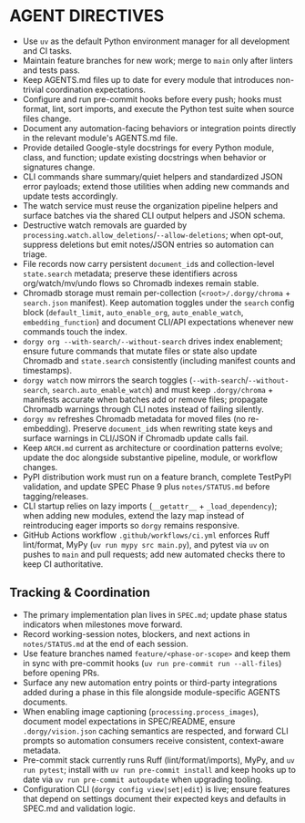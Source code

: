 # AGENT DIRECTIVES

- Use `uv` as the default Python environment manager for all development and CI tasks.
- Maintain feature branches for new work; merge to `main` only after linters and tests pass.
- Keep AGENTS.md files up to date for every module that introduces non-trivial coordination expectations.
- Configure and run pre-commit hooks before every push; hooks must format, lint, sort imports, and execute the Python test suite when source files change.
- Document any automation-facing behaviors or integration points directly in the relevant module's AGENTS.md file.
- Provide detailed Google-style docstrings for every Python module, class, and function; update existing docstrings when behavior or signatures change.
- CLI commands share summary/quiet helpers and standardized JSON error payloads; extend those utilities when adding new commands and update tests accordingly.
- The watch service must reuse the organization pipeline helpers and surface batches via the shared CLI output helpers and JSON schema.
- Destructive watch removals are guarded by `processing.watch.allow_deletions`/`--allow-deletions`; when opt-out, suppress deletions but emit notes/JSON entries so automation can triage.
- File records now carry persistent `document_id`s and collection-level `state.search` metadata; preserve these identifiers across org/watch/mv/undo flows so Chromadb indexes remain stable.
- Chromadb storage must remain per-collection (`<root>/.dorgy/chroma` + `search.json` manifest). Keep automation toggles under the `search` config block (`default_limit`, `auto_enable_org`, `auto_enable_watch`, `embedding_function`) and document CLI/API expectations whenever new commands touch the index.
- `dorgy org --with-search/--without-search` drives index enablement; ensure future commands that mutate files or state also update Chromadb and `state.search` consistently (including manifest counts and timestamps).
- `dorgy watch` now mirrors the search toggles (`--with-search`/`--without-search`, `search.auto_enable_watch`) and must keep `.dorgy/chroma` + manifests accurate when batches add or remove files; propagate Chromadb warnings through CLI notes instead of failing silently.
- `dorgy mv` refreshes Chromadb metadata for moved files (no re-embedding). Preserve `document_id`s when rewriting state keys and surface warnings in CLI/JSON if Chromadb update calls fail.
- Keep `ARCH.md` current as architecture or coordination patterns evolve; update the doc alongside substantive pipeline, module, or workflow changes.
- PyPI distribution work must run on a feature branch, complete TestPyPI validation, and update SPEC Phase 9 plus `notes/STATUS.md` before tagging/releases.
- CLI startup relies on lazy imports (`__getattr__` + `_load_dependency`); when adding new modules, extend the lazy map instead of reintroducing eager imports so `dorgy` remains responsive.
- GitHub Actions workflow `.github/workflows/ci.yml` enforces Ruff lint/format, MyPy (`uv run mypy src main.py`), and pytest via `uv` on pushes to `main` and pull requests; add new automated checks there to keep CI authoritative.

## Tracking & Coordination

- The primary implementation plan lives in `SPEC.md`; update phase status indicators when milestones move forward.
- Record working-session notes, blockers, and next actions in `notes/STATUS.md` at the end of each session.
- Use feature branches named `feature/<phase-or-scope>` and keep them in sync with pre-commit hooks (`uv run pre-commit run --all-files`) before opening PRs.
- Surface any new automation entry points or third-party integrations added during a phase in this file alongside module-specific AGENTS documents.
- When enabling image captioning (`processing.process_images`), document model expectations in SPEC/README, ensure `.dorgy/vision.json` caching semantics are respected, and forward CLI prompts so automation consumers receive consistent, context-aware metadata.
- Pre-commit stack currently runs Ruff (lint/format/imports), MyPy, and `uv run pytest`; install with `uv run pre-commit install` and keep hooks up to date via `uv run pre-commit autoupdate` when upgrading tooling.
- Configuration CLI (`dorgy config view|set|edit`) is live; ensure features that depend on settings document their expected keys and defaults in SPEC.md and validation logic.
